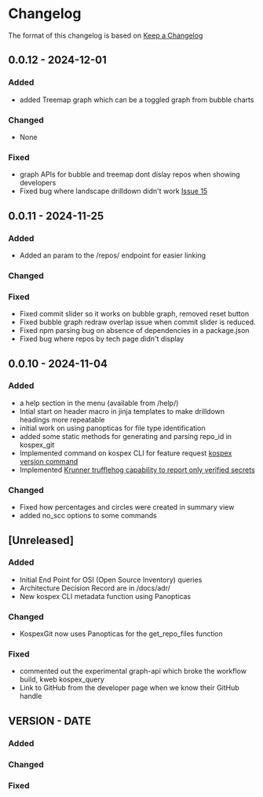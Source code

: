 # Changelog

The format of this changelog is based on [Keep a Changelog](https://keepachangelog.com/en/1.1.0/)

## 0.0.12 - 2024-12-01

### Added
  - added Treemap graph which can be a toggled graph from bubble charts

### Changed
  - None

### Fixed
  - graph APIs for bubble and treemap dont dislay repos when showing developers
  - Fixed bug where landscape drilldown didn't work [Issue 15](https://github.com/kospex/kospex/issues/15)


## 0.0.11 - 2024-11-25

### Added
  - Added an <id> param to the /repos/ endpoint for easier linking
### Changed
### Fixed
 - Fixed commit slider so it works on bubble graph, removed reset button
 - Fixed bubble graph redraw overlap issue when commit slider is reduced.
 - Fixed npm parsing bug on absence of dependencies in a package.json
 - Fixed bug where repos by tech page didn't display

## 0.0.10 - 2024-11-04

### Added
  - a help section in the menu (available from /help/)
  - Intial start on header macro in jinja templates to make drilldown headings more repeatable
  - initial work on using panopticas for file type identification
  - added some static methods for generating and parsing repo_id in kospex_git
  - Implemented command on kospex CLI for feature request [kospex version command](https://github.com/kospex/kospex/issues/13)
  - Implemented [Krunner trufflehog capability to report only verified secrets](https://github.com/kospex/kospex/issues/10)

### Changed
  - Fixed how percentages and circles were created in summary view
  - added no_scc options to some commands

## [Unreleased]

### Added
  - Initial End Point for OSI (Open Source Inventory) queries
  - Architecture Decision Record are in /docs/adr/
  - New kospex CLI metadata function using Panopticas

### Changed
  - KospexGit now uses Panopticas for the get_repo_files function

### Fixed
  - commented out the experimental graph-api which broke the workflow build, kweb kospex_query
  - Link to GitHub from the developer page when we know their GitHub handle

## VERSION - DATE

### Added
### Changed

### Fixed
